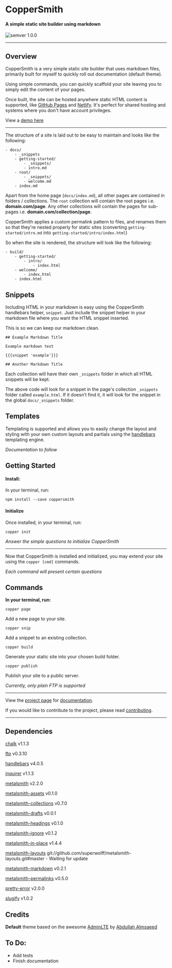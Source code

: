 # CopperSmith
#### A simple static site builder using markdown
![semver 1.0.0](https://img.shields.io/badge/semver-1.0.0-green.svg)

---

## Overview

CopperSmith is a very simple static site builder that uses markdown files, primarily built for myself to quickly roll out documentation (default theme).

Using simple commands, you can quickly scaffold your site leaving you to simply edit the content of your pages.

Once built, the site can be hosted anywhere static HTML content is supported, like [GitHub Pages](https://pages.github.com/) and [Netlify](https://www.netlify.com/). It's perfect for shared hosting and systems where you don't have account privileges.

View a [demo here](http://charlgottschalk.github.io/coppersmith)

---

The structure of a site is laid out to be easy to maintain and looks like the following:

```
- docs/
    - _snippets
    - getting-started/
        - _snippets/
        - intro.md
    - root/
        - _snippets/
        - welcome.md
    - index.md
```

Apart from the home page (`docs/index.md`), all other pages are contained in folders / collections. The `root` collection will contain the root pages i.e. **domain.com/page**. Any other collections will contain the pages for sub-pages i.e. **domain.com/collection/page**.

CopperSmith applies a custom permalink pattern to files, and renames them so that they're nested properly for static sites (converting `getting-started/intro.md` into `getting-started/intro/index.html`)

So when the site is rendered, the structure will look like the following:

```
- build/
    - getting-started/
        - intro/
            - index.html
    - welcome/
        - index.html
    - index.html
```

## Snippets

Including HTML in your markdown is easy using the CopperSmith handlebars helper, `snippet`. Just include the snippet helper in your markdown file where you want the HTML snippet inserted. 

This is so we can keep our markdown clean.

```
## Example Markdown Title

Example markdown text

{{{snippet 'example'}}}

## Another Markdown Title
```

Each collection will have their own `_snippets` folder in which all HTML snippets will be kept.

The above code will look for a snippet in the page's collection `_snippets` folder called `example.html`. If it doesn't find it, it will look for the snippet in the global `docs/_snippets` folder.

## Templates

Templating is supported and allows you to easily change the layout and styling with your own custom layouts and partials using the [handlebars](http://handlebarsjs.com/) templating engine.

_Documentation to follow_

## Getting Started

#### Install:

In your terminal, run:
```
npm install --save coppersmith
```

#### Initialize

Once installed, in your terminal, run:

```
copper init
```

_Answer the simple questions to initialize CopperSmith_

---

Now that CopperSmith is installed and initialized, you may extend your site using the `copper [cmd]` commands.

_Each command will present certain questions_

## Commands

**In your terminal, run:**

```
copper page
```

Add a new page to your site.

```
copper snip
```

Add a snippet to an existing collection.

```
copper build
```

Generate your static site into your chosen build folder.

```
copper publish
```

Publish your site to a public server.

_Currently, only plain FTP is supported_

---

View the [project page](http://charlgottschalk.co.za/projects/coppersmith) for [documentation](http://charlgottschalk.co.za/projects/coppersmith/docs).

If you would like to contribute to the project, please read [contributing](http://charlgottschalk.co.za/projects/coppersmith/docs/contributing).

---

## Dependencies

[chalk](https://www.npmjs.com/package/chalk) v1.1.3

[ftp](https://www.npmjs.com/package/ftp) v0.3.10

[handlebars](https://www.npmjs.com/package/handlebars) v4.0.5

[inquirer](https://www.npmjs.com/package/inquirer) v1.1.3

[metalsmith](https://www.npmjs.com/package/metalsmith) v2.2.0

[metalsmith-assets](https://www.npmjs.com/package/metalsmith-assets) v0.1.0

[metalsmith-collections](https://www.npmjs.com/package/metalsmith-collections) v0.7.0

[metalsmith-drafts](https://www.npmjs.com/package/metalsmith-drafts) v0.0.1

[metalsmith-headings](https://www.npmjs.com/package/metalsmith-headings) v0.1.0

[metalsmith-ignore](https://www.npmjs.com/package/metalsmith-ignore) v0.1.2

[metalsmith-in-place](https://www.npmjs.com/package/metalsmith-in-place) v1.4.4

[metalsmith-layouts](https://www.npmjs.com/package/metalsmith-layouts) git://github.com/superwolff/metalsmith-layouts.git#master - Waiting for update

[metalsmith-markdown](https://www.npmjs.com/package/metalsmith-markdown) v0.2.1

[metalsmith-permalinks](https://www.npmjs.com/package/metalsmith-permalinks) v0.5.0

[pretty-error](https://www.npmjs.com/package/pretty-error) v2.0.0

[slugify](https://www.npmjs.com/package/slugify) v1.0.2

## Credits

**Default** theme based on the awesome [AdminLTE](https://almsaeedstudio.com/preview) by [Abdullah Almsaeed](https://almsaeedstudio.com/)
    
## To Do:

* Add tests
* Finish documentation
